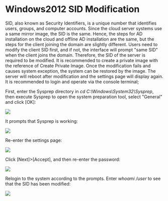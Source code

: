 # Windows2012 SID Modification
SID, also known as Security Identifiers, is a unique number that identifies users, groups, and computer accounts. Since the cloud server systems use a same mirror image, the SID is the same. Hence, the steps for AD installation on the cloud and offline AD installation are the same, but the steps for the client joining the domain are slightly different. Users need to modify the client SID first, and if not, the interface will prompt "same SID" when the client joins the domain. Therefore, the SID of the server is required to be modified. It is recommended to create a private image with the reference of Create Private Image. Once the modification fails and causes system exception, the system can be restored by the image. The server will reboot after modification and the settings page will display again. It is recommended to login and operate via the console terminal;

First, enter the Sysprep directory in *cd C:\Windows\System32\Sysprep*, then execute Sysprep to open the system preparation tool, select "General" and click [OK]:

![](https://github.com/jdcloudcom/cn/blob/edit/image/Elastic-Compute/Virtual-Machine/Windows/Windows2012%E4%BF%AE%E6%94%B9SID01.png)

It prompts that Sysprep is working:

![](https://github.com/jdcloudcom/cn/blob/edit/image/Elastic-Compute/Virtual-Machine/Windows/Windows2012%E4%BF%AE%E6%94%B9SID02.png)

Re-enter the settings page:

![](https://github.com/jdcloudcom/cn/blob/edit/image/Elastic-Compute/Virtual-Machine/Windows/Windows2012%E4%BF%AE%E6%94%B9SID03.png)

Click [Next]>[Accept], and then re-enter the password:

![](https://github.com/jdcloudcom/cn/blob/edit/image/Elastic-Compute/Virtual-Machine/Windows/Windows2012%E4%BF%AE%E6%94%B9SID04.png)

Relogin to the system according to the prompts.
Enter *whoami /user* to see that the SID has been modified:

![](https://github.com/jdcloudcom/cn/blob/edit/image/Elastic-Compute/Virtual-Machine/Windows/Windows2012%E4%BF%AE%E6%94%B9SID05.png)
